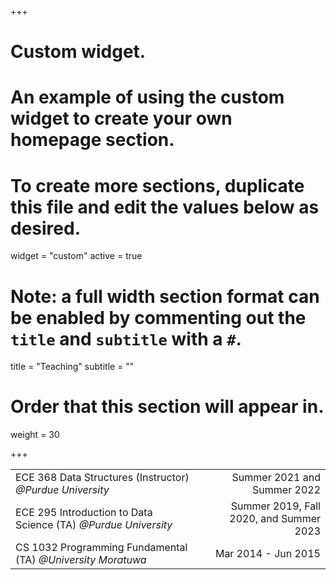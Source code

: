 +++
# Custom widget.
# An example of using the custom widget to create your own homepage section.
# To create more sections, duplicate this file and edit the values below as desired.
widget = "custom"
active = true

# Note: a full width section format can be enabled by commenting out the `title` and `subtitle` with a `#`.
title = "Teaching"
subtitle = ""

# Order that this section will appear in.
weight = 30

+++

| | |
|:--|--:|
|ECE 368 Data Structures (Instructor) _@Purdue University_| Summer 2021 and Summer 2022|
|ECE 295 Introduction to Data Science (TA) _@Purdue University_| Summer 2019, Fall 2020, and Summer 2023|
|CS 1032 Programming Fundamental (TA) _@University Moratuwa_| Mar 2014 - Jun 2015|